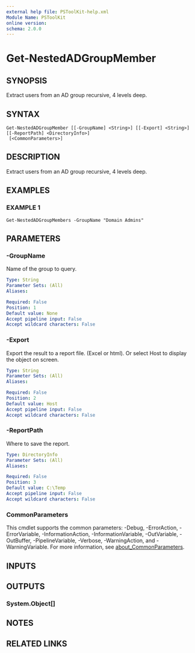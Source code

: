 ```yaml
---
external help file: PSToolKit-help.xml
Module Name: PSToolKit
online version:
schema: 2.0.0
---
```


# Get-NestedADGroupMember

## SYNOPSIS
Extract users from an AD group recursive, 4 levels deep.

## SYNTAX

```
Get-NestedADGroupMember [[-GroupName] <String>] [[-Export] <String>] [[-ReportPath] <DirectoryInfo>]
 [<CommonParameters>]
```

## DESCRIPTION
Extract users from an AD group recursive, 4 levels deep.

## EXAMPLES

### EXAMPLE 1
```
Get-NestedADGroupMembers -GroupName "Domain Admins"
```

## PARAMETERS

### -GroupName
Name of the group to query.

```yaml
Type: String
Parameter Sets: (All)
Aliases:

Required: False
Position: 1
Default value: None
Accept pipeline input: False
Accept wildcard characters: False
```

### -Export
Export the result to a report file.
(Excel or html).
Or select Host to display the object on screen.

```yaml
Type: String
Parameter Sets: (All)
Aliases:

Required: False
Position: 2
Default value: Host
Accept pipeline input: False
Accept wildcard characters: False
```

### -ReportPath
Where to save the report.

```yaml
Type: DirectoryInfo
Parameter Sets: (All)
Aliases:

Required: False
Position: 3
Default value: C:\Temp
Accept pipeline input: False
Accept wildcard characters: False
```

### CommonParameters
This cmdlet supports the common parameters: -Debug, -ErrorAction, -ErrorVariable, -InformationAction, -InformationVariable, -OutVariable, -OutBuffer, -PipelineVariable, -Verbose, -WarningAction, and -WarningVariable. For more information, see [about_CommonParameters](http://go.microsoft.com/fwlink/?LinkID=113216).

## INPUTS

## OUTPUTS

### System.Object[]
## NOTES

## RELATED LINKS
